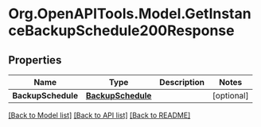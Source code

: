 # Org.OpenAPITools.Model.GetInstanceBackupSchedule200Response

## Properties

Name | Type | Description | Notes
------------ | ------------- | ------------- | -------------
**BackupSchedule** | [**BackupSchedule**](BackupSchedule.md) |  | [optional] 

[[Back to Model list]](../README.md#documentation-for-models) [[Back to API list]](../README.md#documentation-for-api-endpoints) [[Back to README]](../README.md)

